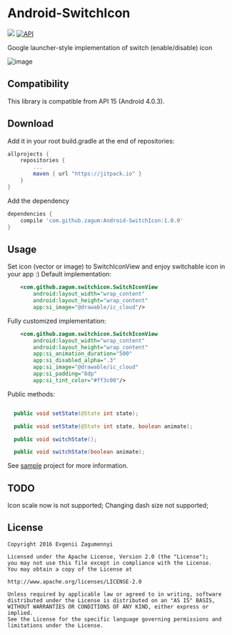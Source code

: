 Android-SwitchIcon
================

[![](https://jitpack.io/v/zagum/Android-SwitchIcon.svg)](https://jitpack.io/#zagum/Android-SwitchIcon)
[![API](https://img.shields.io/badge/API-15%2B-brightgreen.svg?style=flat)](https://android-arsenal.com/api?level=15)

Google launcher-style implementation of switch (enable/disable) icon

![image](https://github.com/zagum/Android-SwitchIcon/blob/master/art/sample.gif)

Compatibility
-------------

This library is compatible from API 15 (Android 4.0.3).

Download
--------

Add it in your root build.gradle at the end of repositories:

```groovy
allprojects {
    repositories {
        ...
        maven { url "https://jitpack.io" }
    }
}
```

Add the dependency

```groovy
dependencies {
    compile 'com.github.zagum:Android-SwitchIcon:1.0.0'
}
```

Usage
-----
Set icon (vector or image) to SwitchIconView and enjoy switchable icon in your app :)
Default implementation:

```xml
    <com.github.zagum.switchicon.SwitchIconView
        android:layout_width="wrap_content"
        android:layout_height="wrap_content"
        app:si_image="@drawable/ic_cloud"/>
```

Fully customized implementation:

```xml
    <com.github.zagum.switchicon.SwitchIconView
        android:layout_width="wrap_content"
        android:layout_height="wrap_content"
        app:si_animation_duration="500"
        app:si_disabled_alpha=".3"
        app:si_image="@drawable/ic_cloud"
        app:si_padding="8dp"
        app:si_tint_color="#ff3c00"/>
```

Public methods: 

```java

  public void setState(@State int state);

  public void setState(@State int state, boolean animate);

  public void switchState();

  public void switchState(boolean animate);
```

See [sample](https://github.com/zagum/Android-SwitchIcon/tree/master/switchicon-sample) project for more information.

TODO
-------

Icon scale now is not supported;
Changing dash size not supported;

License
-------

    Copyright 2016 Evgenii Zagumennyi
    
    Licensed under the Apache License, Version 2.0 (the "License");
    you may not use this file except in compliance with the License.
    You may obtain a copy of the License at
    
    http://www.apache.org/licenses/LICENSE-2.0
    
    Unless required by applicable law or agreed to in writing, software
    distributed under the License is distributed on an "AS IS" BASIS,
    WITHOUT WARRANTIES OR CONDITIONS OF ANY KIND, either express or implied.
    See the License for the specific language governing permissions and
    limitations under the License.
